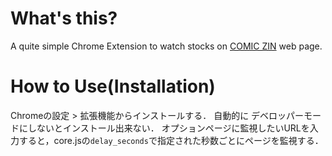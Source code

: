 # What's this?
A quite simple Chrome Extension to watch stocks on [COMIC ZIN](http://www.comiczin.jp/) web page.

# How to Use(Installation)
Chromeの設定 > 拡張機能からインストールする．
自動的に
デベロッパーモードにしないとインストール出来ない．
オプションページに監視したいURLを入力すると，core.jsの`delay_seconds`で指定された秒数ごとにページを監視する．
